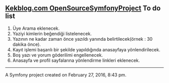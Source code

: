 
[Kekblog.com OpenSourceSymfonyProject](http://kekblog.com/)
To do list
----------

 1. Üye Arama eklenecek.
 2. Yaziyi kimlerin beğendiği listelenecek.
 3. Yazının ne kadar zaman önce yazıldı yanında belirtilecek(örnek : 30 dakika önce).
 4. Kayıt işlemi başarılı bir şekilde yapıldığında anasayfaya yönlendirilecek.
 5. Boş yazı ve yorum göderilimi engellenecek.
 6. Anasayfa ve profil sayfalarına yönlendirme linkleri eklenecek.

----------



A Symfony project created on February 27, 2016, 8:43 pm.
